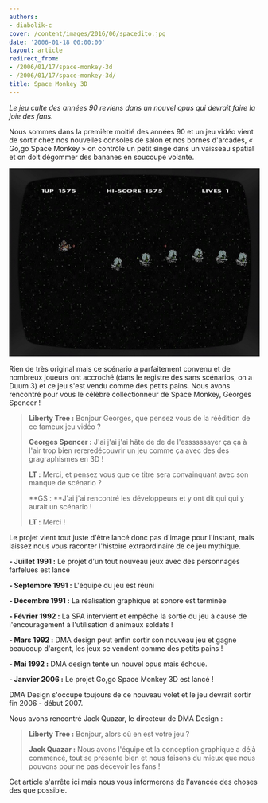 ```yaml
---
authors:
- diabolik-c
cover: /content/images/2016/06/spacedito.jpg
date: '2006-01-18 00:00:00'
layout: article
redirect_from:
- /2006/01/17/space-monkey-3d
- /2006/01/17/space-monkey-3d/
title: Space Monkey 3D
---
```



_Le jeu culte des années 90 reviens dans un nouvel opus qui devrait faire la joie des fans._

Nous sommes dans la première moitié des années 90 et un jeu vidéo vient de sortir chez nos nouvelles consoles de salon et nos bornes d'arcades, « Go,go Space Monkey » on contrôle un petit singe dans un vaisseau spatial et on doit dégommer des bananes en soucoupe volante.

![](/content/images/2005/01/spacegame.jpg)

Rien de très original mais ce scénario a parfaitement convenu et de nombreux joueurs ont accroché (dans le registre des sans scénarios, on a Duum 3) et ce jeu s'est vendu comme des petits pains. Nous avons rencontré pour vous le célèbre collectionneur de Space Monkey, Georges Spencer !

> **Liberty Tree :** Bonjour Georges, que pensez vous de la réédition de ce fameux jeu vidéo ?
> 
> **Georges Spencer :** J'ai j'ai j'ai hâte de de de l'essssssayer ça ça à l'air trop bien rereredécouvrir un jeu comme ça avec des des gragraphismes en 3D !
> 
> **LT :** Merci, et pensez vous que ce titre sera convainquant avec son manque de scénario ?
> 
> \*\*GS : \*\*J'ai j'ai rencontré les développeurs et y ont dit qui qui y aurait un scénario !
> 
> **LT :** Merci !

Le projet vient tout juste d'être lancé donc pas d'image pour l'instant, mais laissez nous vous raconter l'histoire extraordinaire de ce jeu mythique.

**- Juillet 1991 :** Le projet d'un tout nouveau jeux avec des personnages farfelues est lancé

**- Septembre 1991 :** L'équipe du jeu est réuni

**- Décembre 1991 :** La réalisation graphique et sonore est terminée

**- Février 1992 :** La SPA intervient et empêche la sortie du jeu à cause de l'encouragement à l'utilisation d'animaux soldats !

**- Mars 1992 :** DMA design peut enfin sortir son nouveau jeu et gagne beaucoup d'argent, les jeux se vendent comme des petits pains !

**- Mai 1992 :** DMA design tente un nouvel opus mais échoue.

**- Janvier 2006 :** Le projet Go,go Space Monkey 3D est lancé !

DMA Design s'occupe toujours de ce nouveau volet et le jeu devrait sortir fin 2006 - début 2007.

Nous avons rencontré Jack Quazar, le directeur de DMA Design :

> **Liberty Tree :** Bonjour, alors où en est votre jeu ?
> 
> **Jack Quazar :** Nous avons l'équipe et la conception graphique a déjà commencé, tout se présente bien et nous faisons du mieux que nous pouvons pour ne pas décevoir les fans !

Cet article s'arrête ici mais nous vous informerons de l'avancée des choses des que possible.